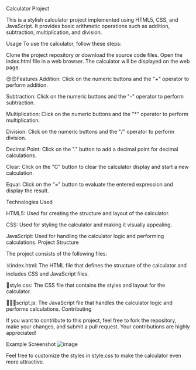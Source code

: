 Calculator Project

This is a stylish calculator project implemented using HTML5, CSS, and JavaScript. It provides basic arithmetic operations such as addition, subtraction, multiplication, and division.

Usage
To use the calculator, follow these steps:

Clone the project repository or download the source code files.
Open the index.html file in a web browser.
The calculator will be displayed on the web page.

😍😍Features
Addition: Click on the numeric buttons and the "+" operator to perform addition.

Subtraction: Click on the numeric buttons and the "-" operator to perform subtraction.

Multiplication: Click on the numeric buttons and the "*" operator to perform multiplication.

Division: Click on the numeric buttons and the "/" operator to perform division.

Decimal Point: Click on the "." button to add a decimal point for decimal calculations.

Clear: Click on the "C" button to clear the calculator display and start a new calculation.

Equal: Click on the "=" button to evaluate the entered expression and display the result.

Technologies Used

HTML5: Used for creating the structure and layout of the calculator.

CSS: Used for styling the calculator and making it visually appealing.

JavaScript: Used for handling the calculator logic and performing calculations.
Project Structure

The project consists of the following files:


☠️index.html: The HTML file that defines the structure of the calculator and includes CSS and JavaScript files.

👔style.css: The CSS file that contains the styles and layout for the calculator.

🚶🏻‍♂️script.js: The JavaScript file that handles the calculator logic and performs calculations.
Contributing

If you want to contribute to this project, feel free to fork the repository, make your changes, and submit a pull request. Your contributions are highly appreciated!

Example Screenshot
![image](https://github.com/sdhage1502/calculator/assets/124684965/5118dd24-1db4-4445-a3ad-455518d9ce1a)


Feel free to customize the styles in style.css to make the calculator even more attractive.
